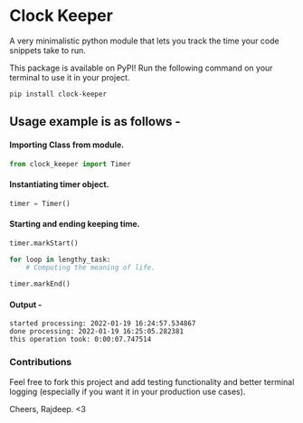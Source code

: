 # Clock Keeper
A very minimalistic python module that lets you track the time your code snippets take to run.

This package is available on PyPI! Run the following command on your terminal to use it in your project.

```
pip install clock-keeper
```
## Usage example is as follows -
#### Importing Class from module.
```python
from clock_keeper import Timer
```

#### Instantiating timer object.
```python
timer = Timer()
```

#### Starting and ending keeping time.
```python
timer.markStart()

for loop in lengthy_task:
    # Computing the meaning of life.

timer.markEnd()
```

#### Output -
```
started processing: 2022-01-19 16:24:57.534867
done processing: 2022-01-19 16:25:05.282381
this operation took: 0:00:07.747514
```

### Contributions
Feel free to fork this project and add testing functionality and better terminal logging (especially if you want it in your production use cases).

Cheers,
Rajdeep. <3
